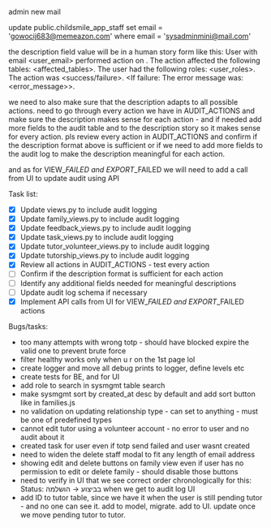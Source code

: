 admin new mail

update public.childsmile_app_staff
set email = 'gowocij683@memeazon.com'
where email = 'sysadminmini@mail.com'

the description field value will be in a human story form like this:
User <username> with email <user_email> performed action <action> on <timestamp>. The action affected the following tables: <affected_tables>. The user had the following roles: <user_roles>. The action was <success/failure>. <If failure: The error message was: <error_message>>.

we need to also make sure that the description adapts to all possible actions.
need to go through every action we have in AUDIT_ACTIONS and make sure the description makes sense for each action - and if needed add more fields to the audit table and to the description story so it makes sense for every action. pls review every action in AUDIT_ACTIONS and confirm if the description format above is sufficient or if we need to add more fields to the audit log to make the description meaningful for each action.


and as for VIEW_*_FAILED and EXPORT_*_FAILED we will need to add a call from UI to update audit using API

Task list:
- [x] Update views.py to include audit logging
- [x] Update family_views.py to include audit logging
- [x] Update feedback_views.py to include audit logging
- [x] Update task_views.py to include audit logging
- [x] Update tutor_volunteer_views.py to include audit logging
- [x] Update tutorship_views.py to include audit logging
- [x] Review all actions in AUDIT_ACTIONS - test every action
- [ ] Confirm if the description format is sufficient for each action
- [ ] Identify any additional fields needed for meaningful descriptions
- [ ] Update audit log schema if necessary
- [x] Implement API calls from UI for VIEW_*_FAILED and EXPORT_*_FAILED actions

Bugs/tasks:
- too many attempts with wrong totp - should have blocked expire the valid one to prevent brute force
- filter healthy works only when u r on the 1st page lol
- create logger and move all debug prints to logger, define levels etc
- create tests for BE, and for UI
- add role to search in sysmgmt table search
- make sysmgmt sort by created_at desc by default and add sort button like in families.js
- no validation on updating relationship type - can set to anything  - must be one of predefined types
- cannot edit tutor using a volunteer account  - no error to user and no audit about it
- created task for user even if totp send failed and user wasnt created
- need to widen the delete staff modal to fit any length of email address
- showing edit and delete buttons on family view even if user has no permission to edit or delete family - should disable those buttons
- need to verify in UI that we see correct order chronologically for this: 
Status: בביצוע → הושלמה when we get to audit log UI
- add ID to tutor table, since we have it when the user is still pending tutor - and no one can see it. add to model, migrate. add to UI. update once we move pending tutor to tutor. 